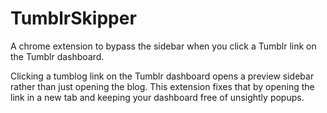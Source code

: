 # TumblrSkipper
A chrome extension to bypass the sidebar when you click a Tumblr link on the Tumblr dashboard.

Clicking a tumblog link on the Tumblr dashboard opens a preview sidebar rather than just opening the blog. This extension fixes that by opening the link in a new tab and keeping your dashboard free of unsightly popups. 
